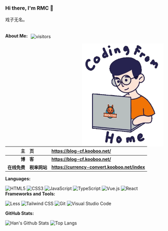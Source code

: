 ### Hi there, I'm RMC 👋

<pre>
戏子无名。
                                                                                    -- 加油💪
</pre>

**About Me:** <img style="margin-left:6px" src="https://visitor-badge.laobi.icu/badge?page_id=rmc-cf.rmc-cf&right_color=green" align="center" alt="visitors">

<img src="https://raw.githubusercontent.com/uxiaohan/uxiaohan/main/code-boy.webp" width="260" align="right" alt="Code Boy">

|   主&emsp;页   | <https://blog-cf.kooboo.net/>                                      |
| :------------: | :------------------------------------------------------- |
| **博&emsp;客** | **<https://blog-cf.kooboo.net/>**                            |
|**在线免费&emsp;税率网站**| **<https://currency-convert.kooboo.net/index>** 

**Languages:**

![HTML5](https://img.shields.io/badge/HTML5-E34F26?logo=HTML5&logoColor=fff)
![CSS3](https://img.shields.io/badge/CSS3-1572B6?logo=CSS3&logoColor=fff)
![JavaScript](https://img.shields.io/badge/JavaScript-F7DF1E?logo=JavaScript&logoColor=333)
![TypeScript](https://img.shields.io/badge/TypeScript-3178C6?logo=TypeScript&logoColor=fff)
![Vue.js](https://img.shields.io/badge/Vue.js-4FC08D?logo=Vue.js&logoColor=fff)
![React](https://img.shields.io/badge/react-47c1f5?logo=react&logoColor=333)
**Frameworks and Tools:**


![Less](https://img.shields.io/badge/Less-CC6699?logo=Less&logoColor=fff)
![Tailwind CSS](https://img.shields.io/badge/Tailwind%20CSS-06B6D4?logo=TailwindCSS&logoColor=fff)
![Git](https://img.shields.io/badge/Git-F05032?logo=Git&logoColor=fff)
![Visual Studio Code](https://img.shields.io/badge/VS%20CODE-007ACC?logo=educative&logoColor=fff)

**GitHub Stats:**

![Han's Github Stats](https://github-readme-stats.vercel.app/api?username=rmc-cf&show_icons=true&hide_title=true&count_private=true)
![Top Langs](https://github-readme-stats.vercel.app/api/top-langs/?username=rmc-cf&layout=compact)
